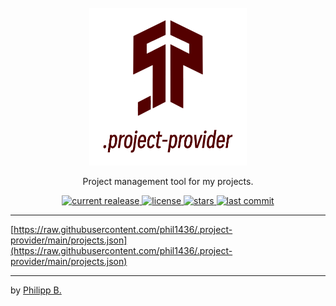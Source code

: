 <div align="center">
  <br />
  <img src="assets/logo.png" alt=".project-providerLogo" width="50%"/>
  <!-- <h1>.project-provider</h1> -->
  <p>
    Project management tool for my projects.
  </p>
</div>

<!-- Badges -->
<div align="center">
   <a href="https://github.com/phil1436/.project-provider/releases">
       <img src="https://img.shields.io/github/v/release/phil1436/.project-provider?display_name=tag" alt="current realease" />
   </a>
   <a href="https://github.com/phil1436/.project-provider/blob/master/LICENSE">
       <img src="https://img.shields.io/github/license/phil1436/.project-provider" alt="license" />
   </a>
   <a href="https://github.com/phil1436/.project-provider/stargazers">
       <img src="https://img.shields.io/github/stars/phil1436/.project-provider" alt="stars" />
   </a>
   <a href="https://github.com/phil1436/.project-provider/commits/master">
       <img src="https://img.shields.io/github/last-commit/phil1436/.project-provider" alt="last commit" />
   </a>
</div>

---

[https://raw.githubusercontent.com/phil1436/.project-provider/main/projects.json](https://raw.githubusercontent.com/phil1436/.project-provider/main/projects.json)

---

by [Philipp B.](https://github.com/phil1436)

